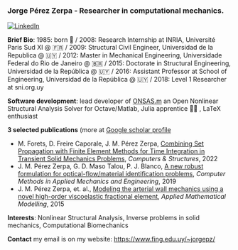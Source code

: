 ### Jorge Pérez Zerpa - Researcher in computational mechanics.

<a href="https://www.linkedin.com/in/jorgejmpz//" target="_blank"><img alt="LinkedIn" src="https://img.shields.io/badge/linkedin-%230077B5.svg?&style=for-the-badge&logo=linkedin&logoColor=white" /></a>

**Brief Bio**: 1985: born 👶 / 2008: Research Internship at INRIA, Université Paris Sud XI @ 🇫🇷 / 2009: Structural Civil Engineer, Universidad de la Republica @ 🇺🇾 / 2012: Master in Mechanical Engineering, Universidade Federal do Rio de Janeiro @ 🇧🇷 / 2015: Doctorate in Structural Engineering, Universidad de la República @ 🇺🇾 / 2016: Assistant Professor at School of Engineering, Universidad de la República @ 🇺🇾 / 2018: Level 1 Researcher at sni.org.uy

**Software development**: lead developer of [ONSAS.m](https://github.com/ONSAS/ONSAS.m/) an Open Nonlinear Structural Analysis Solver for Octave/Matlab, Julia apprentice 👨‍🎓 , LaTeX enthusiast

**3 selected publications** (more at [Google scholar profile](https://scholar.google.com.uy/citations?user=Qb476KIAAAAJ&hl=en)
 - M. Forets, D. Freire Caporale, J. M. Pérez Zerpa, [Combining Set Propagation with Finite Element Methods for Time Integration in Transient Solid Mechanics Problems](https://www.sciencedirect.com/science/article/abs/pii/S0045794921002212), _Computers & Structures_, 2022
 - J. M. Pérez Zerpa, G. D. Maso Talou, P. J. Blanco, [A new robust formulation for optical-flow/material identification problems](https://www.sciencedirect.com/science/article/abs/pii/S0045782519302099), _Computer Methods in Applied Mechanics and Engineering_, 2019
 - J. M. Pérez Zerpa, et. al., [Modeling the arterial wall mechanics using a novel high-order viscoelastic fractional element](https://www.sciencedirect.com/science/article/pii/S0307904X15002577), _Applied Mathematical Modelling_, 2015

**Interests**:  Nonlinear Structural Analysis, Inverse problems in solid mechanics, Computational Biomechanics

**Contact** my email is on my website:  https://www.fing.edu.uy/~jorgepz/

